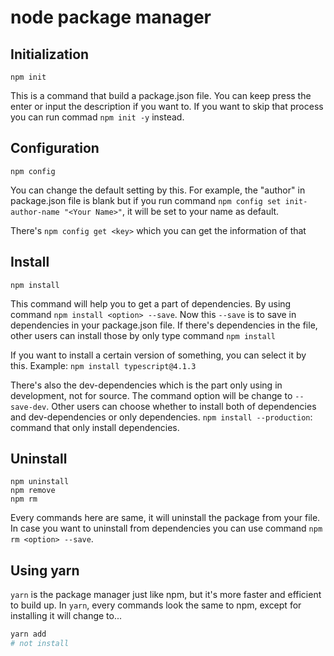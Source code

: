 # node package manager

## Initialization
```
npm init
```

This is a command that build a package.json file.
You can keep press the enter or input the description if you want to.
If you want to skip that process you can run commad `npm init -y` instead.

## Configuration
```
npm config
```

You can change the default setting by this.
For example, the "author" in package.json file is blank but if you run command `npm config set init-author-name "<Your Name>"`, it will be set to your name as default.

There's `npm config get <key>` which you can get the information of that

## Install
```
npm install
```

This command will help you to get a part of dependencies.
By using command `npm install <option> --save`.
Now this `--save` is to save in dependencies in your package.json file.
If there's dependencies in the file, other users can install those by only type command `npm install`

If you want to install a certain version of something, you can select it by this.
Example: `npm install typescript@4.1.3`

There's also the dev-dependencies which is the part only using in development, not for source.
The command option will be change to `--save-dev`.
Other users can choose whether to install both of dependencies and dev-dependencies or only dependencies.
`npm install --production`: command that only install dependencies.

## Uninstall
```
npm uninstall
npm remove 
npm rm
```

Every commands here are same, it will uninstall the package from your file.
In case you want to uninstall from dependencies you can use command `npm rm <option> --save`.

## Using yarn

`yarn` is the package manager just like npm, but it's more faster and efficient to build up. In `yarn`, every commands look the same to npm, except for installing it will change to...
```sh
yarn add
# not install
```